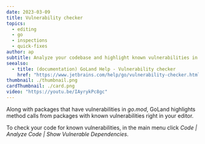 ```yaml
---
date: 2023-03-09
title: Vulnerability checker
topics:
  - editing
  - go
  - inspections
  - quick-fixes
author: ap
subtitle: Analyze your codebase and highlight known vulnerabilities in go.mod
seealso:
  - title: (documentation) GoLand Help - Vulnerability checker
    href: "https://www.jetbrains.com/help/go/vulnerability-checker.html"
thumbnail: ./thumbnail.png
cardThumbnail: ./card.png
video: "https://youtu.be/IAyrykPc8gc"
---
```


Along with packages that have vulnerabilities in _go.mod_, GoLand highlights method calls from packages with known vulnerabilities right in your editor.

To check your code for known vulnerabilities, in the main menu click _Code | Analyze Code | Show Vulnerable Dependencies_.
